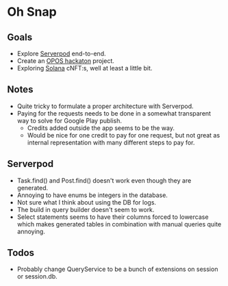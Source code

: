 # Oh Snap

## Goals
- Explore [Serverpod](https://serverpod.dev/) end-to-end.
- Create an [OPOS hackaton](https://www.oposhackathon.com/) project.
- Exploring [Solana](https://solana.com/) cNFT:s, well at least a little bit. 

## Notes
- Quite tricky to formulate a proper architecture with Serverpod.
- Paying for the requests needs to be done in a somewhat transparent way to solve for Google Play publish. 
  - Credits added outside the app seems to be the way.
  - Would be nice for one credit to pay for one request, but not great as internal representation with many different steps to pay for.

## Serverpod
- Task.find() and Post.find() doesn't work even though they are generated.
- Annoying to have enums be integers in the database. 
- Not sure what I think about using the DB for logs.
- The build in query builder doesn't seem to work. 
- Select statements seems to have their columns forced to lowercase which makes generated tables in combination with manual queries quite annoying. 

## Todos
- Probably change QueryService to be a bunch of extensions on session or session.db.
